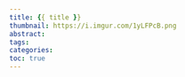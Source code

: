 ```yaml
---
title: {{ title }}
thumbnail: https://i.imgur.com/1yLFPcB.png
abstract:
tags:
categories:
toc: true
---
```

